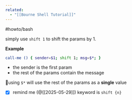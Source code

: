 ```yaml
---
related:
  - "[[Bourne Shell Tutorial]]"
---
```

#howto/bash 

simply use `shift 1` to shift the params by 1.

**Example**

```bash
call-me () { sender=$1; shift 1; msg=$*; }
```
- the sender is the first param
- the rest of the params contain the message

📔using `$*` will use the rest of the params as a **single** value

- [x] remind me (@[[2025-05-29]]) keyword is `shift {n}`